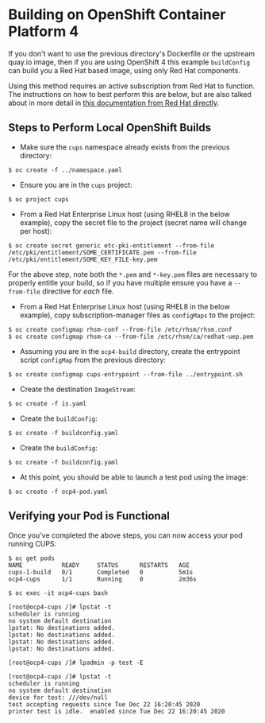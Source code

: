 # Building on OpenShift Container Platform 4
If you don't want to use the previous directory's Dockerfile or the upstream quay.io image, then if you are using OpenShift 4 this example `buildConfig` can build you a Red Hat based image, using only Red Hat components.

Using this method requires an active subscription from Red Hat to function.  The instructions on how to best perform this are below, but are also talked about in more detail in [this documentation from Red Hat directly](https://docs.openshift.com/container-platform/4.6/builds/running-entitled-builds.html).

## Steps to Perform Local OpenShift Builds
- Make sure the `cups` namespace already exists from the previous directory:
```
$ oc create -f ../namespace.yaml
```

- Ensure you are in the `cups` project:
```
$ oc project cups
```

- From a Red Hat Enterprise Linux host (using RHEL8 in the below example), copy the secret file to the project (secret name will change per host):
```
$ oc create secret generic etc-pki-entitlement --from-file /etc/pki/entitlement/SOME_CERTIFICATE.pem --from-file /etc/pki/entitlement/SOME_KEY_FILE-key.pem
```

For the above step, note both the `*.pem` and `*-key.pem` files are necessary to properly entitle your build, so if you have multiple ensure you have a `--from-file` directive for *each* file.

- From a Red Hat Enterprise Linux host (using RHEL8 in the below example), copy subscription-manager files as `configMaps` to the project:
```
$ oc create configmap rhsm-conf --from-file /etc/rhsm/rhsm.conf
$ oc create configmap rhsm-ca --from-file /etc/rhsm/ca/redhat-uep.pem
```

- Assuming you are in the `ocp4-build` directory, create the entrypoint script `configMap` from the previous directory:
```
$ oc create configmap cups-entrypoint --from-file ../entrypoint.sh
```

- Create the destination `ImageStream`:
```
$ oc create -f is.yaml
```

- Create the `buildConfig`:
```
$ oc create -f buildconfig.yaml
```

- Create the `buildConfig`:
```
$ oc create -f buildconfig.yaml
```

- At this point, you should be able to launch a test pod using the image:
```
$ oc create -f ocp4-pod.yaml
```

## Verifying your Pod is Functional
Once you've completed the above steps, you can now access your pod running CUPS:
```
$ oc get pods
NAME           READY     STATUS      RESTARTS   AGE
cups-1-build   0/1       Completed   0          5m1s
ocp4-cups      1/1       Running     0          2m36s

$ oc exec -it ocp4-cups bash

[root@ocp4-cups /]# lpstat -t
scheduler is running
no system default destination
lpstat: No destinations added.
lpstat: No destinations added.
lpstat: No destinations added.
lpstat: No destinations added.

[root@ocp4-cups /]# lpadmin -p test -E

[root@ocp4-cups /]# lpstat -t
scheduler is running
no system default destination
device for test: ///dev/null
test accepting requests since Tue Dec 22 16:20:45 2020
printer test is idle.  enabled since Tue Dec 22 16:20:45 2020
```
